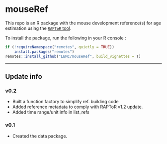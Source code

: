 # mouseRef

This repo is an R package with the mouse development reference(s) for age estimation using the [`RAPToR` tool](https://github.com/LBMC/RAPToR).

To install the package, run the following in your R console :

```r
if (!requireNamespace("remotes", quietly = TRUE))
    install.packages("remotes")
remotes::install_github("LBMC/mouseRef", build_vignettes = T)
```

<hr>

## Update info
### v0.2
 - Built a function factory to simplify ref. building code
 - Added reference metadata to comply with RAPToR v1.2 update.
 - Added time range/unit info in list_refs 
### v0.1
 - Created the data package. 